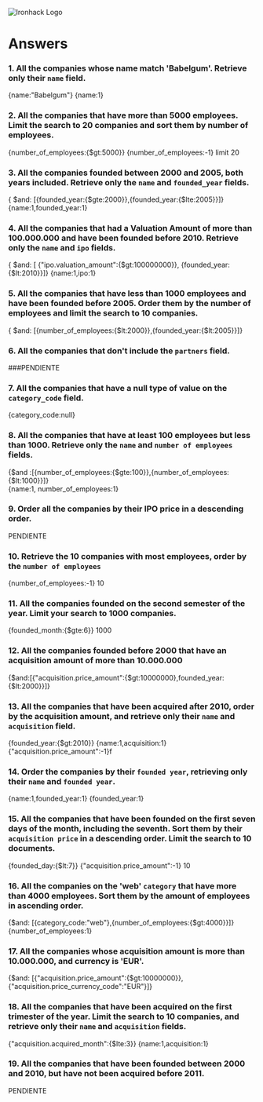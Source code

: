 ![Ironhack Logo](https://i.imgur.com/1QgrNNw.png)

# Answers

### 1. All the companies whose name match 'Babelgum'. Retrieve only their `name` field.
{name:"Babelgum"}
{name:1}

### 2. All the companies that have more than 5000 employees. Limit the search to 20 companies and sort them by **number of employees**.
{number_of_employees:{$gt:5000}}
{number_of_employees:-1}
 limit 20


### 3. All the companies founded between 2000 and 2005, both years included. Retrieve only the `name` and `founded_year` fields.
{ $and: [{founded_year:{$gte:2000}},{founded_year:{$lte:2005}}]}
{name:1,founded_year:1}
<!-- Your Code Goes Here -->

### 4. All the companies that had a Valuation Amount of more than 100.000.000 and have been founded before 2010. Retrieve only the `name` and `ipo` fields.
{ $and: [ {"ipo.valuation_amount":{$gt:100000000}}, {founded_year:{$lt:2010}}]}
{name:1,ipo:1}
<!-- Your Code Goes Here -->

### 5. All the companies that have less than 1000 employees and have been founded before 2005. Order them by the number of employees and limit the search to 10 companies.
{ $and: [{number_of_employees:{$lt:2000}},{founded_year:{$lt:2005}}]}
<!-- Your Code Goes Here -->

### 6. All the companies that don't include the `partners` field.  
###PENDIENTE

<!-- Your Code Goes Here -->

### 7. All the companies that have a null type of value on the `category_code` field.
{category_code:null}
<!-- Your Code Goes Here -->

### 8. All the companies that have at least 100 employees but less than 1000. Retrieve only the `name` and `number of employees` fields.
{$and :[{number_of_employees:{$gte:100}},{number_of_employees:{$lt:1000}}]}   
{name:1, number_of_employees:1}
<!-- Your Code Goes Here -->

### 9. Order all the companies by their IPO price in a descending order.

PENDIENTE

<!-- Your Code Goes Here -->

### 10. Retrieve the 10 companies with most employees, order by the `number of employees`
{number_of_employees:-1}
10
<!-- Your Code Goes Here -->

### 11. All the companies founded on the second semester of the year. Limit your search to 1000 companies.
{founded_month:{$gte:6}}
1000
<!-- Your Code Goes Here -->

### 12. All the companies founded before 2000 that have an acquisition amount of more than 10.000.000
{$and:[{"acquisition.price_amount":{$gt:10000000},founded_year:{$lt:2000}}]}
<!-- Your Code Goes Here -->

### 13. All the companies that have been acquired after 2010, order by the acquisition amount, and retrieve only their `name` and `acquisition` field.
{founded_year:{$gt:2010}}
{name:1,acquisition:1}
{"acquisition.price_amount":-1}f
<!-- Your Code Goes Here -->

### 14. Order the companies by their `founded year`, retrieving only their `name` and `founded year`.
{name:1,founded_year:1}
{founded_year:1}
<!-- Your Code Goes Here -->

### 15. All the companies that have been founded on the first seven days of the month, including the seventh. Sort them by their `acquisition price` in a descending order. Limit the search to 10 documents.
{founded_day:{$lt:7}}
{"acquisition.price_amount":-1}
10
<!-- Your Code Goes Here -->

### 16. All the companies on the 'web' `category` that have more than 4000 employees. Sort them by the amount of employees in ascending order.
{$and: [{category_code:"web"},{number_of_employees:{$gt:4000}}]}
{number_of_employees:1}
<!-- Your Code Goes Here -->

### 17. All the companies whose acquisition amount is more than 10.000.000, and currency is 'EUR'.
{$and: [{"acquisition.price_amount":{$gt:10000000}},{"acquisition.price_currency_code":"EUR"}]}
<!-- Your Code Goes Here -->

### 18. All the companies that have been acquired on the first trimester of the year. Limit the search to 10 companies, and retrieve only their `name` and `acquisition` fields.
{"acquisition.acquired_month":{$lte:3}} 
{name:1,acquisition:1}
<!-- Your Code Goes Here -->

### 19. All the companies that have been founded between 2000 and 2010, but have not been acquired before 2011.
PENDIENTE
<!-- Your Code Goes Here -->
